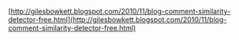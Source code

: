 [http://gilesbowkett.blogspot.com/2010/11/blog-comment-similarity-detector-free.html](http://gilesbowkett.blogspot.com/2010/11/blog-comment-similarity-detector-free.html)